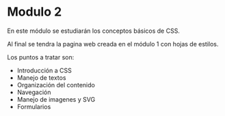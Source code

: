 # Modulo 2

En este módulo se estudiarán los conceptos básicos de CSS.

Al final se tendra la pagina web creada en el módulo 1 con hojas de estilos.

Los puntos a tratar son:

- Introducción a CSS
- Manejo de textos
- Organización del contenido
- Navegación
- Manejo de imagenes y SVG
- Formularios
